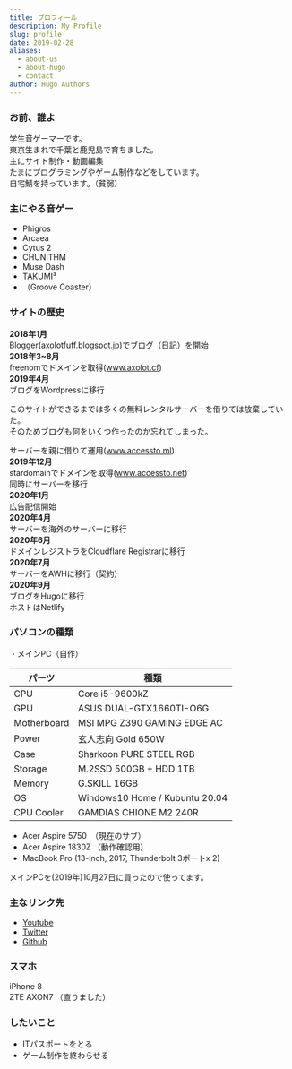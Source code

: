```yaml
---
title: プロフィール
description: My Profile
slug: profile
date: 2019-02-28
aliases:
  - about-us
  - about-hugo
  - contact
author: Hugo Authors
---
```

### お前、誰よ

学生音ゲーマーです。\
東京生まれで千葉と鹿児島で育ちました。\
主にサイト制作・動画編集\
たまにプログラミングやゲーム制作などをしています。\
自宅鯖を持っています。（貧弱）  

### 主にやる音ゲー

* Phigros
* Arcaea
* Cytus 2
* CHUNITHM
* Muse Dash
* TAKUMI³
* （Groove Coaster）

### サイトの歴史

**2018年1月**\
Blogger(axolotfuff.blogspot.jp)でブログ（日記）を開始\
**2018年3~8月**\
freenomでドメインを取得(www.axolot.cf)\
**2019年4月**\
ブログをWordpressに移行  

このサイトができるまでは多くの無料レンタルサーバーを借りては放棄していた。\
そのためブログも何をいくつ作ったのか忘れてしまった。  

サーバーを親に借りて運用(www.accessto.ml)\
**2019年12月**\
stardomainでドメインを取得(www.accessto.net)\
同時にサーバーを移行\
**2020年1月**\
広告配信開始\
**2020年4月**\
サーバーを海外のサーバーに移行\
**2020年6月**\
ドメインレジストラをCloudflare Registrarに移行\
**2020年7月**\
サーバーをAWHに移行（契約）\
**2020年9月**\
ブログをHugoに移行\
ホストはNetlify

### パソコンの種類

・メインPC（自作）

| パーツ         | 種類                             |
| ----------- | ------------------------------ |
| CPU         | Core i5-9600kZ                 |
| GPU         | ASUS DUAL-GTX1660TI-O6G        |
| Motherboard | MSI MPG Z390 GAMING EDGE AC    |
| Power       | 玄人志向 Gold 650W                 |
| Case        | Sharkoon PURE STEEL RGB        |
| Storage     | M.2SSD 500GB + HDD 1TB         |
| Memory      | G.SKILL 16GB                   |
| OS          | Windows10 Home / Kubuntu 20.04 |
| CPU Cooler  | GAMDIAS CHIONE M2 240R         |

* Acer Aspire 5750　（現在のサブ）
* Acer Aspire 1830Z （動作確認用）
* MacBook Pro (13-inch, 2017, Thunderbolt 3ポートx 2)

メインPCを(2019年)10月27日に買ったので使ってます。

### 主なリンク先

* [Youtube](https://www.youtube.com/channel/UCvwOK74X1c6LFLJFEk-DGHw)
* [Twitter](https://twitter.com/scgame_m)
* [Github](https://github.com/opera7133/)

### スマホ

iPhone 8\
ZTE AXON7 （直りました）

### したいこと

* ITパスポートをとる
* ゲーム制作を終わらせる